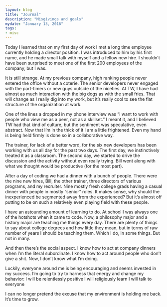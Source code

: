 ```yaml
---
layout: blog
title: "Journal"
description: "Misgivings and goals"
mydate: "January 13, 2016"
tags:
- misc
---
```


Today I learned that on my first day of work I met a long time employee currently holding a director position. I was introduced to him by his first name, and he made small talk with myself and a fellow new hire. I shouldn’t have been surprised to meet one of the first 200 employees of the company, but I was. 

It is still strange. At my previous company, high ranking people never entered the office without a coterie. The senior developers never engaged with the part-timers or new guys outside of the niceties. At TW, I have had almost as much interaction with the big dogs as with the small fries. That will change as I really dig into my work, but it’s really cool to see the flat structure of the organization at work.

One of the lines a dropped in my phone interview was “I want to work with people who view me as a peer, not as a skillset.” I meant it, and I believed TW had that kind of culture, but the sentiment was speculative, even abstract. Now that I’m in the thick of it I am a little frightened. Even my hand is being held firmly is done so in a collaborative way.

The trainer, for lack of a better word, for the six new developers has been working with us all day for the past two days. The first day, we instinctively treated it as a classroom. The second day, we started to drive the discussion and the activity without even really trying. Bill went along with what we thought would be productive (for the most part).

After a day of coding we had a dinner with a bunch of people. There were the nine new hires, Bill, the other trainer, three directors of various programs, and my recruiter. Nine mostly fresh college grads having a casual dinner with people in mostly “senior” roles. It makes sense, why should the inexperienced be segmented away from the experienced? But it’s almost off putting to be on such a relatively even playing field with these people.

I have an astounding amount of learning to do. At school I was always one of the hotshots when it came to code. Now, a philosophy major and a history major are teaching me things every day. There are plenty of things to say about college degrees and how little they mean, but in terms of raw number of years I should be teaching them. Which I do, in some things. But not in many.

And then there’s the social aspect. I know how to act at company dinners when I’m the literal subordinate. I know how to act around people who don’t give a shit. Now, I don’t know what I’m doing. 

Luckily, everyone around me is being encouraging and seems invested in my success. I’m going to try to harness that energy and change my behavior:
I will be relentlessly positive
I will religiously learn
I will talk to everyone

I can no longer pretend the excuse that my environment is holding me back. It’s time to grow.